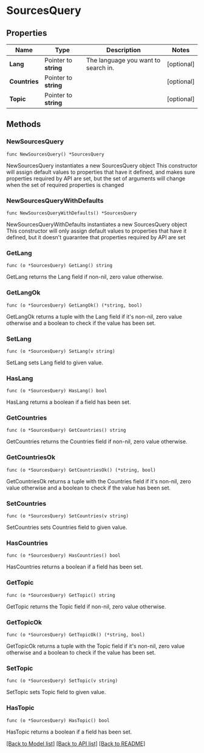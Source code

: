 # SourcesQuery

## Properties

Name | Type | Description | Notes
------------ | ------------- | ------------- | -------------
**Lang** | Pointer to **string** | The language you want to search in. | [optional] 
**Countries** | Pointer to **string** |  | [optional] 
**Topic** | Pointer to **string** |  | [optional] 

## Methods

### NewSourcesQuery

`func NewSourcesQuery() *SourcesQuery`

NewSourcesQuery instantiates a new SourcesQuery object
This constructor will assign default values to properties that have it defined,
and makes sure properties required by API are set, but the set of arguments
will change when the set of required properties is changed

### NewSourcesQueryWithDefaults

`func NewSourcesQueryWithDefaults() *SourcesQuery`

NewSourcesQueryWithDefaults instantiates a new SourcesQuery object
This constructor will only assign default values to properties that have it defined,
but it doesn't guarantee that properties required by API are set

### GetLang

`func (o *SourcesQuery) GetLang() string`

GetLang returns the Lang field if non-nil, zero value otherwise.

### GetLangOk

`func (o *SourcesQuery) GetLangOk() (*string, bool)`

GetLangOk returns a tuple with the Lang field if it's non-nil, zero value otherwise
and a boolean to check if the value has been set.

### SetLang

`func (o *SourcesQuery) SetLang(v string)`

SetLang sets Lang field to given value.

### HasLang

`func (o *SourcesQuery) HasLang() bool`

HasLang returns a boolean if a field has been set.

### GetCountries

`func (o *SourcesQuery) GetCountries() string`

GetCountries returns the Countries field if non-nil, zero value otherwise.

### GetCountriesOk

`func (o *SourcesQuery) GetCountriesOk() (*string, bool)`

GetCountriesOk returns a tuple with the Countries field if it's non-nil, zero value otherwise
and a boolean to check if the value has been set.

### SetCountries

`func (o *SourcesQuery) SetCountries(v string)`

SetCountries sets Countries field to given value.

### HasCountries

`func (o *SourcesQuery) HasCountries() bool`

HasCountries returns a boolean if a field has been set.

### GetTopic

`func (o *SourcesQuery) GetTopic() string`

GetTopic returns the Topic field if non-nil, zero value otherwise.

### GetTopicOk

`func (o *SourcesQuery) GetTopicOk() (*string, bool)`

GetTopicOk returns a tuple with the Topic field if it's non-nil, zero value otherwise
and a boolean to check if the value has been set.

### SetTopic

`func (o *SourcesQuery) SetTopic(v string)`

SetTopic sets Topic field to given value.

### HasTopic

`func (o *SourcesQuery) HasTopic() bool`

HasTopic returns a boolean if a field has been set.


[[Back to Model list]](../README.md#documentation-for-models) [[Back to API list]](../README.md#documentation-for-api-endpoints) [[Back to README]](../README.md)


